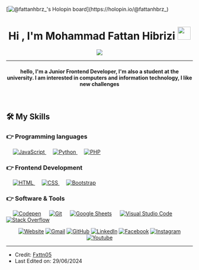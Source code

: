 [![@fattanhbrz_'s Holopin board](https://holopin.io/api/user/board?user=fattanhbrz_)](https://holopin.io/@fattanhbrz_)

<h1 align="center">Hi , I'm Mohammad Fattan Hibrizi <img src="https://media.giphy.com/media/hvRJCLFzcasrR4ia7z/giphy.gif" width="35"></h1>
<p align="center">
  <a href="https://github.com/DenverCoder1/readme-typing-svg"><img src="https://readme-typing-svg.herokuapp.com?lines=Information+System+Student;Frontend+Web+Developer;Graphic%20Designer;Always%20learning%20new%20things&center=true&width=500&height=50"></a>
</p>
<hr/>
<h4 align="center">hello, I'm a Junior Frontend Developer, I'm also a student at the university. I am interested in computers and information technology, I like new challenges</h4>
<br>

## 🛠️ My Skills

### 👉 Programming languages

<p align="left"> 
  &emsp;
  <a href="https://developer.mozilla.org/en-US/docs/Web/JavaScript" target="_blank"> 
     <img alt="JavaScript" src="https://img.shields.io/badge/JavaScript%20-%23F7DF1E.svg?logo=javascript&logoColor=black">
   </a>
  &emsp;
   <a href="https://www.python.org" target="_blank">
    <img alt="Python" src="https://img.shields.io/badge/Python%20-%2314354C.svg?logo=python&logoColor=white">
  </a>
  &emsp;
  <a href="https://www.php.net/">
    <img alt="PHP" src="https://img.shields.io/badge/PHP-%23777BB4.svg?logo=php&logoColor=white"/>
  </a>
</p>

### 👉 Frontend Development
<p align="left"> 
  &emsp; 
  <a href="https://www.w3.org/html/" target="_blank"> 
   <img alt="HTML" src="https://img.shields.io/badge/HTML5%20-%23E34F26.svg?logo=html5&logoColor=white">
  </a>   
  &emsp;
  <a href="https://www.w3schools.com/css/" target="_blank">
    <img alt="CSS" src="https://img.shields.io/badge/CSS%20-%231572B6.svg?logo=css3&logoColor=white">
  </a> 
   &emsp;
  <a href="https://getbootstrap.com" target="_blank"> 
    <img alt="Bootstrap" src="https://img.shields.io/badge/Bootstrap-%23563D7C.svg?style=flat&logo=bootstrap&logoColor=white"/>
  </a>
</p>

 ### 👉 Software & Tools
 
<p>
  &emsp;
    <a href="#"><img alt="Codepen" src="https://img.shields.io/badge/Codepen-000000.svg?logo=codepen&logoColor=white"></a>
  &emsp;
    <a href="#"><img alt="Git" src="https://img.shields.io/badge/Git%20-%23F05033.svg?logo=git&logoColor=white"></a>
  &emsp;
    <a href="#"><img alt="Google Sheets" src="https://img.shields.io/badge/Google%20Sheets%20-%2334A853.svg?logo=google%20sheets&logoColor=white"></a>
  &emsp;
    <a href="#"><img alt="Visual Studio Code" src="https://img.shields.io/badge/Visual%20Studio%20Code-0078d7.svg?logo=visual-studio-code&logoColor=white"></a>
  &emsp;
    <a href="#"><img alt="Stack Overflow" src="https://img.shields.io/badge/-Stack%20Overflow-FE7A16?logo=stack-overflow&logoColor=white"></a>
  &emsp;
</p>


<p align="center">
  	<a href="#"><img src="https://img.icons8.com/?size=30&id=63807&format=png&color=000000" alt="Website"/></a>
	<a href="mailto:fattanhibrizi@gmail.com"><img src="https://img.icons8.com/?size=30&id=P7UIlhbpWzZm&format=png&color=000000" alt="Gmail"/></a>
	<a href="https://github.com/fxttn05"><img src="https://img.icons8.com/?size=30&id=AZOZNnY73haj&format=png&color=000000" alt="GitHub"/></a>
	<a href="https://linkedin.com/in/mohammad-fattan-hibrizi"><img src="https://img.icons8.com/?size=30&id=13930&format=png&color=000000" alt="LinkedIn"/></a>
	<a href="https://www.facebook.com/"><img src="https://img.icons8.com/?size=30&id=118497&format=png&color=000000" alt="Facebook"/></a>
	<a href="https://instagram.com/fattanhbrz_"><img src="https://img.icons8.com/?size=30&id=32323&format=png&color=000000" alt="Instagram"/></a>
	<a href="https://www.youtube.com/@Fattan20"><img src="https://img.icons8.com/?size=30&id=19318&format=png&color=000000" alt="Youtube"/></a>
	
</p>

<hr/>

* Credit: [Fxttn05](https://github.com/fxttn05)
* Last Edited on: 29/06/2024

